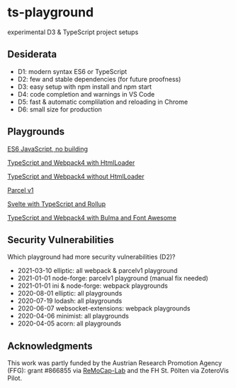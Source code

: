 # ts-playground
experimental D3 &amp; TypeScript project setups

## Desiderata

* D1: modern syntax ES6 or TypeScript
* D2: few and stable dependencies (for future proofness)
* D3: easy setup with npm install and npm start
* D4: code completion and warnings in VS Code
* D5: fast & automatic complilation and reloading in Chrome
* D6: small size for production

## Playgrounds

[ES6 JavaScript, no building](es6/)

[TypeScript and Webpack4 with HtmlLoader](webpack2019/)

[TypeScript and Webpack4 without HtmlLoader](webpack4-tsonly/)

[Parcel v1](parcelv1/)

[Svelte with TypeScript and Rollup](svelte-rollup/)

[TypeScript and Webpack4 with Bulma and Font Awesome](webpack4-bulma-fa/)

## Security Vulnerabilities

Which playground had more security vulnerabilities (D2)?

* 2021-03-10 elliptic: all webpack & parcelv1 playground
* 2021-01-01 node-forge: parcelv1 playground (manual fix needed)
* 2021-01-01 ini & node-forge: webpack playgrounds
* 2020-08-01 elliptic: all playgrounds
* 2020-07-19 lodash: all playgrounds
* 2020-06-07 websocket-extensions: webpack playgrounds
* 2020-04-06 minimist: all playgrounds
* 2020-04-05 acorn: all playgrounds

## Acknowledgments

This work was partly funded by the
Austrian Research Promotion Agency (FFG): grant #866855 via [ReMoCap-Lab](https://research.fhstp.ac.at/en/projects/remocap-lab)
and the
FH St. Pölten via ZoteroVis Pilot.
